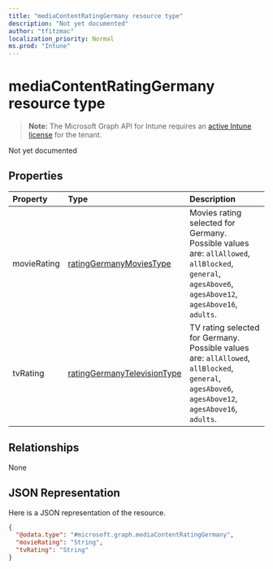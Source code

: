 ```yaml
---
title: "mediaContentRatingGermany resource type"
description: "Not yet documented"
author: "tfitzmac"
localization_priority: Normal
ms.prod: "Intune"
---
```


# mediaContentRatingGermany resource type

> **Note:** The Microsoft Graph API for Intune requires an [active Intune license](https://go.microsoft.com/fwlink/?linkid=839381) for the tenant.

Not yet documented

## Properties
|Property|Type|Description|
|:---|:---|:---|
|movieRating|[ratingGermanyMoviesType](../resources/intune-deviceconfig-ratinggermanymoviestype.md)|Movies rating selected for Germany. Possible values are: `allAllowed`, `allBlocked`, `general`, `agesAbove6`, `agesAbove12`, `agesAbove16`, `adults`.|
|tvRating|[ratingGermanyTelevisionType](../resources/intune-deviceconfig-ratinggermanytelevisiontype.md)|TV rating selected for Germany. Possible values are: `allAllowed`, `allBlocked`, `general`, `agesAbove6`, `agesAbove12`, `agesAbove16`, `adults`.|

## Relationships
None

## JSON Representation
Here is a JSON representation of the resource.
<!-- {
  "blockType": "resource",
  "@odata.type": "microsoft.graph.mediaContentRatingGermany"
}
-->
``` json
{
  "@odata.type": "#microsoft.graph.mediaContentRatingGermany",
  "movieRating": "String",
  "tvRating": "String"
}
```



